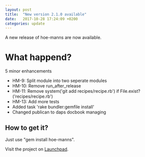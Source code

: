 ```yaml
---
layout: post
title:  "New version 2.1.0 available"
date:   2017-10-28 17:24:09 +0200
categories: update
---
```

A new release of hoe-manns are now available.

# What happend?

5 minor enhancements

* HM-9: Split module into two seperate modules
* HM-10: Remove run_after_release
* HM-11: Remove system('git add recipes/recipe.rb') if File.exist?('recipes/recipe.rb')
* HM-13: Add more tests
* Added task 'rake bundler:gemfile install'
* Changed publican to daps docbook managing

## How to get it?
Just use "gem install hoe-manns".

Visit the project on [Launchpad](https://launchpad.net/hoe-manns).